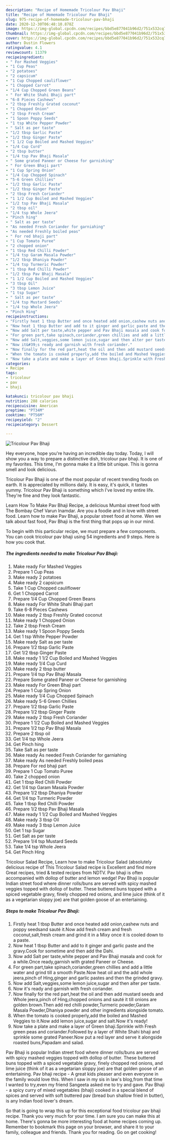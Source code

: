 ```yaml
---
description: "Recipe of Homemade Tricolour Pav Bhaji"
title: "Recipe of Homemade Tricolour Pav Bhaji"
slug: 975-recipe-of-homemade-tricolour-pav-bhaji
date: 2020-12-30T06:48:10.878Z
image: https://img-global.cpcdn.com/recipes/bbd5e877041b96d2/751x532cq70/tricolour-pav-bhaji-recipe-main-photo.jpg
thumbnail: https://img-global.cpcdn.com/recipes/bbd5e877041b96d2/751x532cq70/tricolour-pav-bhaji-recipe-main-photo.jpg
cover: https://img-global.cpcdn.com/recipes/bbd5e877041b96d2/751x532cq70/tricolour-pav-bhaji-recipe-main-photo.jpg
author: Dustin Flowers
ratingvalue: 4.1
reviewcount: 11379
recipeingredient:
- " For Mashed Veggies"
- "1 Cup Peas"
- "2 potatoes"
- "2 capsicum"
- "1 Cup Chopped cauliflower"
- "1 Chopped Carrot"
- "1/4 Cup Chopped Green Beans"
- " For White Shahi Bhaji part"
- "6-8 Pieces Cashews"
- "2 tbsp Freshly Grated coconut"
- "1 Chopped Onion"
- "2 tbsp Fresh Cream"
- "1 Spoon Poppy Seeds"
- "1 tsp White Pepper Powder"
- " Salt as per taste"
- "1/2 tbsp Garlic Paste"
- "1/2 tbsp Ginger Paste"
- "1 1/2 Cup Boiled and Mashed Veggies"
- "1/4 Cup Curd"
- "2 tbsp butter"
- "1/4 tsp Pav Bhaji Masala"
- " Some grated Paneer or Cheese for garnishing"
- " For Green Bhaji part"
- "1 Cup Spring Onion"
- "1/4 Cup Chopped Spinach"
- "5-6 Green Chillies"
- "1/2 tbsp Garlic Paste"
- "1/2 tbsp Ginger Paste"
- "2 tbsp Fresh Coriander"
- "1 1/2 Cup Boiled and Mashed Veggies"
- "1/2 tsp Pav Bhaji Masala"
- "2 tbsp oil"
- "1/4 tsp Whole Jeera"
- "Pinch hing"
- " Salt as per taste"
- "As needed Fresh Coriander for garniahing"
- "As needed Freshly boiled peas"
- " For red bhaji part"
- "1 Cup Tomato Puree"
- "2 chopped onion"
- "1 tbsp Red Chilli Powder"
- "1/4 tsp Garam Masala Powder"
- "1/2 tbsp Dhaniya Powder"
- "1/4 tsp Turmeric Powder"
- "1 tbsp Red Chilli Powder"
- "1/2 tbsp Pav Bhaji Masala"
- "1 1/2 Cup Boiled and Mashed Veggies"
- "3 tbsp Oil"
- "3 tbsp Lemon Juice"
- "1 tsp Sugar"
- " Salt as per taste"
- "1/4 tsp Mustard Seeds"
- "1/4 tsp Whole Jeera"
- "Pinch Hing"
recipeinstructions:
- "Firstly heat 1 tbsp Butter and once heated add onion,cashew nuts and poppy seedsand sauté it.Now add fresh cream and fresh coconut,salt,fresh cream and grind it in a Mixy once it is cooled down to a paste."
- "Now heat 1 tbsp Butter and add to it ginger and garlic paste and the gravy.Cook for sometime and then add the Dahi."
- "Now add Salt per taste,white pepper and Pav Bhaji masala and cook for a while.Once ready,garnish with grated Paneer or Cheese."
- "For green part,take spinach,coriander,green chillies and add a little water and grind till a smooth Paste.Now heat oil and the add whole jeera,pinch of Hing,ginger and garlic pastes and then the grinded gravy."
- "Now add Salt,veggies,some lemon juice,sugar and then alter per taste."
- "Now it&#39;s ready and garnish with fresh coriander."
- "Now finally for the red part,heat the oil and then add mustard seeds and Whole jeera,pinch of Hing,chopped onions and sauté it till onions are golden brown.Then add red chilli powder,Turmeric powder,Garam Masala Powder,Dhaniya powder and other ingredients alongside tomato."
- "When the tomato is cooked properly,add the boiled and Mashed Veggies to it.Now add lemon juice,sugar and salt.Now it&#39;s ready!"
- "Now take a plate and make a layer of Green bhaji.Sprinkle with Fresh green peas and coriander.Followed by a layer of White Shahi bhaji and sprinkle some grated Paneer.Now put a red layer and serve it alongside roasted buns,Papadam and salad."
categories:
- Recipe
tags:
- tricolour
- pav
- bhaji

katakunci: tricolour pav bhaji 
nutrition: 288 calories
recipecuisine: American
preptime: "PT34M"
cooktime: "PT56M"
recipeyield: "2"
recipecategory: Dessert

---
```



![Tricolour Pav Bhaji](https://img-global.cpcdn.com/recipes/bbd5e877041b96d2/751x532cq70/tricolour-pav-bhaji-recipe-main-photo.jpg)

Hey everyone, hope you're having an incredible day today. Today, I will show you a way to prepare a distinctive dish, tricolour pav bhaji. It is one of my favorites. This time, I'm gonna make it a little bit unique. This is gonna smell and look delicious.

Tricolour Pav Bhaji is one of the most popular of recent trending foods on earth. It is appreciated by millions daily. It is easy, it's quick, it tastes yummy. Tricolour Pav Bhaji is something which I've loved my entire life. They're fine and they look fantastic.

Learn How To Make Pav Bhaji Recipe, a delicious Mumbai street food with The Bombay Chef Varun Inamdar. Are you a foodie and in love with street food. Learn how to make Pav Bhaji, a popular street food at home. Wen we talk about fast food, Pav Bhaji is the first thing that pops up in our mind.


To begin with this particular recipe, we must prepare a few components. You can cook tricolour pav bhaji using 54 ingredients and 9 steps. Here is how you cook that.

<!--inarticleads1-->

##### The ingredients needed to make Tricolour Pav Bhaji:

1. Make ready  For Mashed Veggies
1. Prepare 1 Cup Peas
1. Make ready 2 potatoes
1. Make ready 2 capsicum
1. Take 1 Cup Chopped cauliflower
1. Get 1 Chopped Carrot
1. Prepare 1/4 Cup Chopped Green Beans
1. Make ready  For White Shahi Bhaji part
1. Take 6-8 Pieces Cashews
1. Make ready 2 tbsp Freshly Grated coconut
1. Make ready 1 Chopped Onion
1. Take 2 tbsp Fresh Cream
1. Make ready 1 Spoon Poppy Seeds
1. Get 1 tsp White Pepper Powder
1. Make ready  Salt as per taste
1. Prepare 1/2 tbsp Garlic Paste
1. Get 1/2 tbsp Ginger Paste
1. Make ready 1 1/2 Cup Boiled and Mashed Veggies
1. Make ready 1/4 Cup Curd
1. Make ready 2 tbsp butter
1. Prepare 1/4 tsp Pav Bhaji Masala
1. Prepare  Some grated Paneer or Cheese for garnishing
1. Make ready  For Green Bhaji part
1. Prepare 1 Cup Spring Onion
1. Make ready 1/4 Cup Chopped Spinach
1. Make ready 5-6 Green Chillies
1. Prepare 1/2 tbsp Garlic Paste
1. Prepare 1/2 tbsp Ginger Paste
1. Make ready 2 tbsp Fresh Coriander
1. Prepare 1 1/2 Cup Boiled and Mashed Veggies
1. Prepare 1/2 tsp Pav Bhaji Masala
1. Prepare 2 tbsp oil
1. Get 1/4 tsp Whole Jeera
1. Get Pinch hing
1. Take  Salt as per taste
1. Make ready As needed Fresh Coriander for garniahing
1. Make ready As needed Freshly boiled peas
1. Prepare  For red bhaji part
1. Prepare 1 Cup Tomato Puree
1. Take 2 chopped onion
1. Get 1 tbsp Red Chilli Powder
1. Get 1/4 tsp Garam Masala Powder
1. Prepare 1/2 tbsp Dhaniya Powder
1. Get 1/4 tsp Turmeric Powder
1. Take 1 tbsp Red Chilli Powder
1. Prepare 1/2 tbsp Pav Bhaji Masala
1. Make ready 1 1/2 Cup Boiled and Mashed Veggies
1. Make ready 3 tbsp Oil
1. Make ready 3 tbsp Lemon Juice
1. Get 1 tsp Sugar
1. Get  Salt as per taste
1. Prepare 1/4 tsp Mustard Seeds
1. Take 1/4 tsp Whole Jeera
1. Get Pinch Hing


Tricolour Salad Recipe, Learn how to make Tricolour Salad (absolutely delicious recipe of This Tricolour Salad recipe is Excellent and find more Great recipes, tried &amp; tested recipes from NDTV. Pav bhaji is often accompanied with dollop of butter and lemon wedge! Pav Bhaji is popular Indian street food where dinner rolls/buns are served with spicy mashed veggies topped with dollop of butter. These buttered buns topped with a spiced vegetable gravy, finely chopped red onions, and lime juice (think of it as a vegetarian sloppy joe) are that golden goose of an entertaining. 

<!--inarticleads2-->

##### Steps to make Tricolour Pav Bhaji:

1. Firstly heat 1 tbsp Butter and once heated add onion,cashew nuts and poppy seedsand sauté it.Now add fresh cream and fresh coconut,salt,fresh cream and grind it in a Mixy once it is cooled down to a paste.
1. Now heat 1 tbsp Butter and add to it ginger and garlic paste and the gravy.Cook for sometime and then add the Dahi.
1. Now add Salt per taste,white pepper and Pav Bhaji masala and cook for a while.Once ready,garnish with grated Paneer or Cheese.
1. For green part,take spinach,coriander,green chillies and add a little water and grind till a smooth Paste.Now heat oil and the add whole jeera,pinch of Hing,ginger and garlic pastes and then the grinded gravy.
1. Now add Salt,veggies,some lemon juice,sugar and then alter per taste.
1. Now it&#39;s ready and garnish with fresh coriander.
1. Now finally for the red part,heat the oil and then add mustard seeds and Whole jeera,pinch of Hing,chopped onions and sauté it till onions are golden brown.Then add red chilli powder,Turmeric powder,Garam Masala Powder,Dhaniya powder and other ingredients alongside tomato.
1. When the tomato is cooked properly,add the boiled and Mashed Veggies to it.Now add lemon juice,sugar and salt.Now it&#39;s ready!
1. Now take a plate and make a layer of Green bhaji.Sprinkle with Fresh green peas and coriander.Followed by a layer of White Shahi bhaji and sprinkle some grated Paneer.Now put a red layer and serve it alongside roasted buns,Papadam and salad.


Pav Bhaji is popular Indian street food where dinner rolls/buns are served with spicy mashed veggies topped with dollop of butter. These buttered buns topped with a spiced vegetable gravy, finely chopped red onions, and lime juice (think of it as a vegetarian sloppy joe) are that golden goose of an entertaining. Pav bhaji recipe - A great kids pleaser and even everyone in the family would love this. When I saw in my sis in law&#39;s blog,from that time I wanted to try,even my friend Sangeeta asked me to try and gave. Pav Bhaji - a spicy curry of mixed vegetables (bhaji) cooked in a special blend of spices and served with soft buttered pav (bread bun shallow fried in butter), is any Indian food lover&#39;s dream. 

So that is going to wrap this up for this exceptional food tricolour pav bhaji recipe. Thank you very much for your time. I am sure you can make this at home. There's gonna be more interesting food at home recipes coming up. Remember to bookmark this page on your browser, and share it to your family, colleague and friends. Thank you for reading. Go on get cooking!
